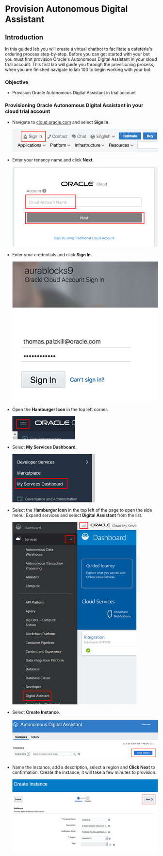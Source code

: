 <!-- For provisioning in trial account -->
Provision Autonomous Digital Assistant
=========================
## **Introduction**

In this guided lab you will create a virtual chatbot to facilitate a cafeteria's ordering process step-by-step. Before you can get started with your bot you must first provision Oracle's Autonomous Digital Assistant in your cloud trial account. This first lab will guide you through the provisioning process, when you are finished navigate to lab 100 to begin working with your bot.

### **Objective**

- Provision Oracle Autonomous Digital Assistant in trial account

### **Provisioning Oracle Autonomous Digital Assistant in your cloud trial account**

- Navigate to [cloud.oracle.com](cloud.oracle.com) and select **Sign In**.

  ![Cloud.oracle.com](images/050/1.png)

- Enter your tenancy name and click **Next**.

  ![Enter Tenancy](images/050/LabGuide050-a9aafe90.png)

- Enter your credentials and click **Sign In**.

  ![Sign in](images/050/2.png)

- Open the **Hamburger Icon** in the top left corner.

  ![](images/050/LabGuide050-3f2d1ab1.png)

- Select **My Services Dashboard**.

  ![](images/050/LabGuide050-f82fc0dd.png)

- Select the **Hamburger Icon** in the top left of the page to open the side menu. Expand services and select **Digital Assistant** from the list.

  ![Select Autonomous Digital Assistant](images/050/3.png)

- Select **Create Instance**.

  ![Create instance](images/050/4.png)

- Name the instance, add a description, select a region and **Click Next** to confirmation. Create the instance; it will take a few minutes to provision.

  ![Instance Details](images/050/5.png)
